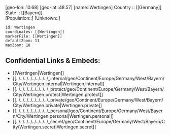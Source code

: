 ﻿---
location: [48.57,10.68] 
mapzoom: [7,12] 
mapmarker: city 
type: City
tags:
- geo/City


SpocWebEntityId: 35560
isDeleted: false
confidential: public

---
[geo-lon::10.68] 
[geo-lat::48.57] 
[name::Wertingen] 
Country :: [[Germany]]  
State :: [[Bayern]]  
[Population::] 
[Unknown::] 


```leaflet
id: Wertingen
coordinates: [[Wertingen]] 
markerFile: [[Wertingen]] 
defaultZoom: 11 
maxZoom: 18
```


## Confidential Links & Embeds: 
- [[Wertingen|Wertingen]]  
- [[../../../../../../../../_internal/geo/Continent/Europe/Germany/West/Bayern/City/Wertingen.internal|Wertingen.internal]] 
- [[../../../../../../../../_protect/geo/Continent/Europe/Germany/West/Bayern/City/Wertingen.protect|Wertingen.protect]] 
- [[../../../../../../../../_private/geo/Continent/Europe/Germany/West/Bayern/City/Wertingen.private|Wertingen.private]] 
- [[../../../../../../../../_personal/geo/Continent/Europe/Germany/West/Bayern/City/Wertingen.personal|Wertingen.personal]] 
- [[../../../../../../../../_secret/geo/Continent/Europe/Germany/West/Bayern/City/Wertingen.secret|Wertingen.secret]] 
